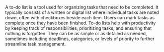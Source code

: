 A to-do list is a tool used for organizing tasks that need to be completed. It typically consists of a written or digital list where individual tasks are noted down, often with checkboxes beside each item. Users can mark tasks as complete once they have been finished. To-do lists help with productivity by keeping track of responsibilities, prioritizing tasks, and ensuring that nothing is forgotten. They can be as simple or as detailed as needed, sometimes including deadlines, categories, or levels of priority to further streamline task management.
